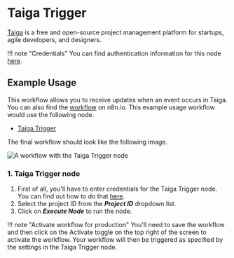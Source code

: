 # Taiga Trigger

[Taiga](https://www.taiga.io/) is a free and open-source project management platform for startups, agile developers, and designers.

!!! note "Credentials"
    You can find authentication information for this node [here](/integrations/credentials/taiga/).


## Example Usage

This workflow allows you to receive updates when an event occurs in Taiga. You can also find the [workflow](https://n8n.io/workflows/686) on n8n.io. This example usage workflow would use the following node.

- [Taiga Trigger]()

The final workflow should look like the following image.

![A workflow with the Taiga Trigger node](/_images/integrations/trigger-nodes/taigatrigger/workflow.png)

### 1. Taiga Trigger node

1. First of all, you'll have to enter credentials for the Taiga Trigger node. You can find out how to do that [here](/integrations/credentials/taiga/).
2. Select the project ID from the ***Project ID*** dropdown list.
2. Click on ***Execute Node*** to run the node.

!!! note "Activate workflow for production"
    You'll need to save the workflow and then click on the Activate toggle on the top right of the screen to activate the workflow. Your workflow will then be triggered as specified by the settings in the Taiga Trigger node.

